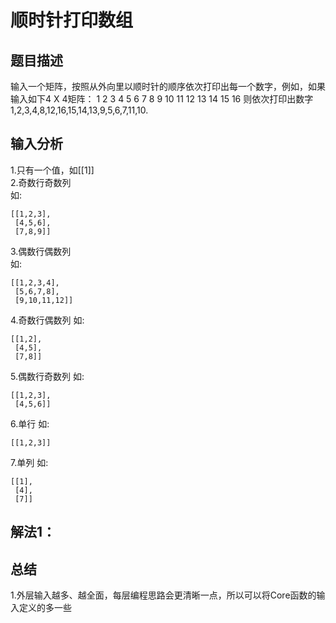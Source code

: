 # 顺时针打印数组

## 题目描述
输入一个矩阵，按照从外向里以顺时针的顺序依次打印出每一个数字，例如，如果输入如下4 X 4矩阵： 1 2 3 4 5 6 7 8 9 10 11 12 13 14 15 16 则依次打印出数字1,2,3,4,8,12,16,15,14,13,9,5,6,7,11,10.

## 输入分析
1.只有一个值，如[[1]]  
2.奇数行奇数列  
如:  

    [[1,2,3],  
     [4,5,6],  
     [7,8,9]]  
     
3.偶数行偶数列  
如:  

    [[1,2,3,4],  
     [5,6,7,8],  
     [9,10,11,12]]  
     
4.奇数行偶数列
如:  

    [[1,2],  
     [4,5],  
     [7,8]]  
     
5.偶数行奇数列
如:  

    [[1,2,3],  
     [4,5,6]]  

6.单行
如:  

    [[1,2,3]]  

7.单列
如:  

    [[1],  
     [4],  
     [7]]  
 
## 解法1：


## 总结
1.外层输入越多、越全面，每层编程思路会更清晰一点，所以可以将Core函数的输入定义的多一些  
